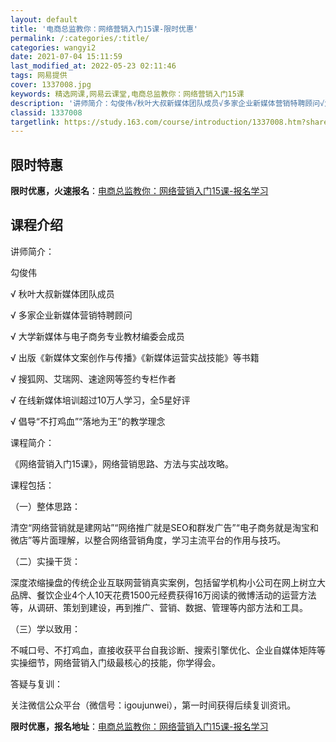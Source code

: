 ```yaml
---
layout: default
title: '电商总监教你：网络营销入门15课-限时优惠'
permalink: /:categories/:title/
categories: wangyi2
date: 2021-07-04 15:11:59
last_modified_at: 2022-05-23 02:11:46
tags: 网易提供
cover: 1337008.jpg
keywords: 精选网课,网易云课堂,电商总监教你：网络营销入门15课
description: '讲师简介：勾俊伟√秋叶大叔新媒体团队成员√多家企业新媒体营销特聘顾问√大学新媒体与电子商务专业教材编委会成员√出版《新媒'
classid: 1337008
targetlink: https://study.163.com/course/introduction/1337008.htm?share=1&shareId=1025206652&utm_campaign=share&utm_medium=iphoneShare&utm_source=&utm_u=1025206652
---
```


## 限时特惠

**限时优惠，火速报名**：[电商总监教你：网络营销入门15课-报名学习](https://study.163.com/course/introduction/1337008.htm?share=1&shareId=1025206652&utm_campaign=share&utm_medium=iphoneShare&utm_source=&utm_u=1025206652)

## 课程介绍

讲师简介：

勾俊伟

√ 秋叶大叔新媒体团队成员

√ 多家企业新媒体营销特聘顾问

√ 大学新媒体与电子商务专业教材编委会成员

√ 出版《新媒体文案创作与传播》《新媒体运营实战技能》等书籍

√ 搜狐网、艾瑞网、速途网等签约专栏作者

√ 在线新媒体培训超过10万人学习，全5星好评

√ 倡导“不打鸡血”“落地为王”的教学理念



课程简介：

《网络营销入门15课》，网络营销思路、方法与实战攻略。



课程包括：

（一）整体思路：

清空“网络营销就是建网站”“网络推广就是SEO和群发广告”“电子商务就是淘宝和微店”等片面理解，以整合网络营销角度，学习主流平台的作用与技巧。



（二）实操干货：

深度浓缩操盘的传统企业互联网营销真实案例，包括留学机构小公司在网上树立大品牌、餐饮企业4个人10天花费1500元经费获得16万阅读的微博活动的运营方法等，从调研、策划到建设，再到推广、营销、数据、管理等内部方法和工具。



（三）学以致用：

不喊口号、不打鸡血，直接收获平台自我诊断、搜索引擎优化、企业自媒体矩阵等实操细节，网络营销入门级最核心的技能，你学得会。



答疑与复训：

关注微信公众平台（微信号：igoujunwei），第一时间获得后续复训资讯。

**限时优惠，报名地址**：[电商总监教你：网络营销入门15课-报名学习](https://study.163.com/course/introduction/1337008.htm?share=1&shareId=1025206652&utm_campaign=share&utm_medium=iphoneShare&utm_source=&utm_u=1025206652)

